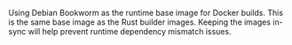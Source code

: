 Using Debian Bookworm as the runtime base image for Docker builds. This is the same base image as the Rust builder images. Keeping the images in-sync will help prevent runtime dependency mismatch issues.
